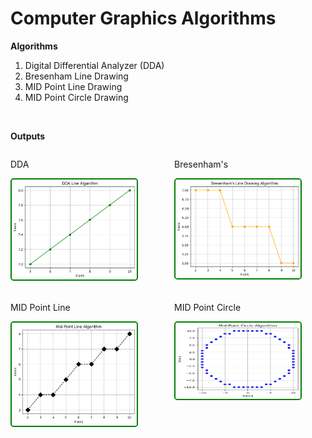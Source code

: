 # Computer Graphics Algorithms

**Algorithms**
<br>
1. Digital Differential Analyzer (DDA)
2. Bresenham Line Drawing
3. MID Point Line Drawing 
4. MID Point Circle Drawing

<br>

**Outputs**
<br>
<div style="display: grid; grid-template-columns: repeat(2, 1fr); gap: 20px; margin: 0px auto">
    <div>
        <p>DDA</p>
        <img src="./Outputs/DDA.png" style="width: 200px; max-height: 200px; border: 2px solid green; border-radius: 5px; display: block; margin-top: 10px;"/>
    </div>
    <div>
        <p>Bresenham's</p>
        <img src="./Outputs/Bresenham.png" style="width: 200px; max-height: 200px; border: 2px solid green; border-radius: 5px; display: block; margin-top: 10px;"/>
    </div>
    <div>
        <p>MID Point Line</p>
        <img src="./Outputs/Mid_Point_Line.png" style="width: 200px; max-height: 200px; border: 2px solid green; border-radius: 5px; display: block; margin-top: 10px;"/>
    </div>
    <div>
        <p>MID Point Circle</p>
        <img src="./Outputs/Mid_Point_Circle.png" style="width: 200px; max-height: 122px; border: 2px solid green; border-radius: 5px; display: block; margin-top: 10px;"/>
    </div>
</div>